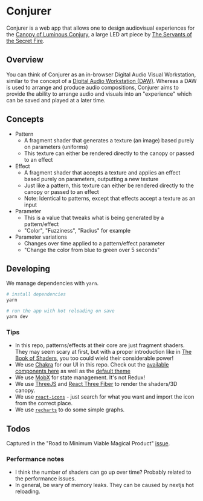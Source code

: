 # Conjurer

Conjurer is a web app that allows one to design audiovisual experiences for the [Canopy of Luminous Conjury](https://se.cretfi.re/canopy/), a large LED art piece by [The Servants of the Secret Fire](https://se.cretfi.re/).

## Overview

You can think of Conjurer as an in-browser Digital Audio Visual Workstation, similar to the concept of a [Digital Audio Workstation (DAW)](https://en.wikipedia.org/wiki/Digital_audio_workstation). Whereas a DAW is used to arrange and produce audio compositions, Conjurer aims to provide the ability to arrange audio and visuals into an "experience" which can be saved and played at a later time.

## Concepts

- Pattern
  - A fragment shader that generates a texture (an image) based purely on parameters (uniforms)
  - This texture can either be rendered directly to the canopy or passed to an effect
- Effect
  - A fragment shader that accepts a texture and applies an effect based purely on parameters, outputting a new texture
  - Just like a pattern, this texture can either be rendered directly to the canopy or passed to an effect
  - Note: Identical to patterns, except that effects accept a texture as an input
- Parameter
  - This is a value that tweaks what is being generated by a pattern/effect
  - "Color", "Fuzziness", "Radius" for example
- Parameter variations
  - Changes over time applied to a pattern/effect parameter
  - "Change the color from blue to green over 5 seconds"

## Developing

We manage dependencies with `yarn`.

```bash
# install dependencies
yarn

# run the app with hot reloading on save
yarn dev
```

### Tips

- In this repo, patterns/effects at their core are just fragment shaders. They may seem scary at first, but with a proper introduction like in [The Book of Shaders](https://thebookofshaders.com/), you too could wield their considerable power!
- We use [Chakra](https://chakra-ui.com/) for our UI in this repo. Check out the [available components here](https://chakra-ui.com/docs/components) as well as the [default theme](https://chakra-ui.com/docs/styled-system/theme)
- We use [MobX](https://github.com/mobxjs/mobx) for state management. It's not Redux!
- We use [ThreeJS](https://threejs.org/) and [React Three Fiber](https://docs.pmnd.rs/react-three-fiber/getting-started/introduction) to render the shaders/3D canopy.
- We use [`react-icons`](https://react-icons.github.io/react-icons/search) - just search for what you want and import the icon from the correct place.
- We use [`recharts`](https://recharts.org/en-US/api) to do some simple graphs.

## Todos

Captured in the "Road to Minimum Viable Magical Product" [issue](https://github.com/SotSF/conjurer/issues/26).

### Performance notes

- I think the number of shaders can go up over time? Probably related to the performance issues.
- In general, be wary of memory leaks. They can be caused by nextjs hot reloading.
